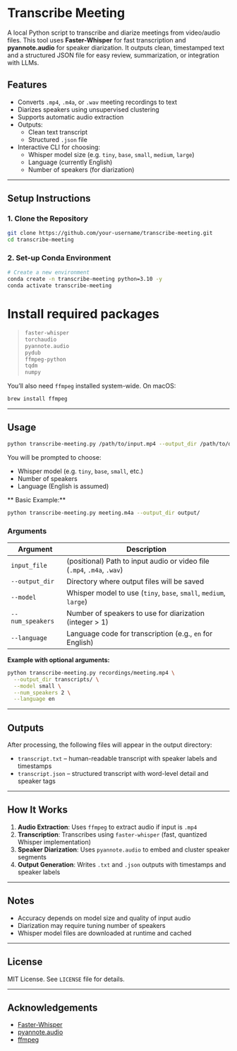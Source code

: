 # Transcribe Meeting

A local Python script to transcribe and diarize meetings from video/audio files. This tool uses **Faster-Whisper** for fast transcription and **pyannote.audio** for speaker diarization. It outputs clean, timestamped text and a structured JSON file for easy review, summarization, or integration with LLMs.

## Features

- Converts `.mp4`, `.m4a`, or `.wav` meeting recordings to text
- Diarizes speakers using unsupervised clustering
- Supports automatic audio extraction
- Outputs:
  - Clean text transcript
  - Structured `.json` file
- Interactive CLI for choosing:
  - Whisper model size (e.g. `tiny`, `base`, `small`, `medium`, `large`)
  - Language (currently English)
  - Number of speakers (for diarization)

---

## Setup Instructions

### 1. Clone the Repository

```bash
git clone https://github.com/your-username/transcribe-meeting.git
cd transcribe-meeting
```

### 2. Set-up Conda Environment

```bash
# Create a new environment
conda create -n transcribe-meeting python=3.10 -y
conda activate transcribe-meeting
```

# Install required packages
> ```txt
> faster-whisper
> torchaudio
> pyannote.audio
> pydub
> ffmpeg-python
> tqdm
> numpy
> ```

You’ll also need `ffmpeg` installed system-wide. On macOS:

```bash
brew install ffmpeg
```

---

## Usage

```bash
python transcribe-meeting.py /path/to/input.mp4 --output_dir /path/to/output
```

You will be prompted to choose:
- Whisper model (e.g. `tiny`, `base`, `small`, etc.)
- Number of speakers
- Language (English is assumed)

** Basic Example:**
```bash
python transcribe-meeting.py meeting.m4a --output_dir output/
```

### Arguments
| Argument         | Description                                                             |
| ---------------- | ----------------------------------------------------------------------- |
| `input_file`     | (positional) Path to input audio or video file (`.mp4`, `.m4a`, `.wav`) |
| `--output_dir`   | Directory where output files will be saved                              |
| `--model`        | Whisper model to use (`tiny`, `base`, `small`, `medium`, `large`)       |
| `--num_speakers` | Number of speakers to use for diarization (integer > 1)                 |
| `--language`     | Language code for transcription (e.g., `en` for English)                |


**Example with optional arguments:**
```bash
python transcribe-meeting.py recordings/meeting.mp4 \
  --output_dir transcripts/ \
  --model small \
  --num_speakers 2 \
  --language en
```
---

## Outputs

After processing, the following files will appear in the output directory:

- `transcript.txt` – human-readable transcript with speaker labels and timestamps
- `transcript.json` – structured transcript with word-level detail and speaker tags

---

## How It Works

1. **Audio Extraction**: Uses `ffmpeg` to extract audio if input is `.mp4`
2. **Transcription**: Transcribes using `faster-whisper` (fast, quantized Whisper implementation)
3. **Speaker Diarization**: Uses `pyannote.audio` to embed and cluster speaker segments
4. **Output Generation**: Writes `.txt` and `.json` outputs with timestamps and speaker labels

---

## Notes

- Accuracy depends on model size and quality of input audio
- Diarization may require tuning number of speakers
- Whisper model files are downloaded at runtime and cached

---

## License

MIT License. See `LICENSE` file for details.

---

## Acknowledgements

- [Faster-Whisper](https://github.com/guillaumekln/faster-whisper)
- [pyannote.audio](https://github.com/pyannote/pyannote-audio)
- [ffmpeg](https://ffmpeg.org/)
